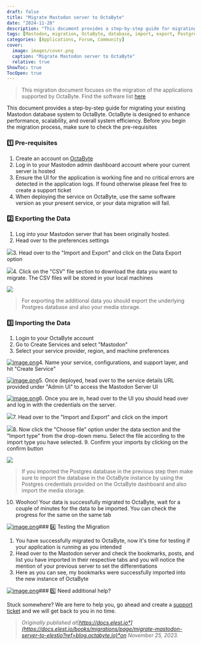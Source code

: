 ```yaml
---
draft: false
title: "Migrate Mastodon server to OctaByte"
date: "2024-11-20"
description: "This document provides a step-by-step guide for migrating a Mastodon database to OctaByte, including pre-requisites, exporting and importing data, and testing the migration. It also offers support in case of issues during the process."
tags: [Mastodon, migration, OctaByte, database, import, export, Postgres, support, scalability, system efficiency, guide, tutorial, server, troubleshooting]
categories: [Applications, Forum, Community]
cover:
  image: images/cover.png
  caption: "Migrate Mastodon server to OctaByte"
  relative: true
ShowToc: true
TocOpen: true
---
```




> This migration document focuses on the migration of the applications supported by OctaByte. Find the software list [here](https://octabyte.io/applications/forum-community/mastodon)

This document provides a step\-by\-step guide for migrating your existing Mastodon database system to OctaByte. OctaByte is designed to enhance performance, scalability, and overall system efficiency. Before you begin the migration process, make sure to check the pre\-requisites

### 1️⃣ Pre\-requisites

1. Create an account on [OctaByte](https://octabyte.io/applications/forum-community/mastodon)
2. Log in to your Mastodon admin dashboard account where your current server is hosted
3. Ensure the UI for the application is working fine and no critical errors are detected in the application logs. If found otherwise please feel free to create a support ticket
4. When deploying the service on OctaByte, use the same software version as your present service, or your data migration will fail.

### 2️⃣ Exporting the Data

1. Log into your Mastodon server that has been originally hosted.
2. Head over to the preferences settings

![](https://i.imgur.com/bzt53zf.png)3. Head over to the "Import and Export" and click on the Data Export option

![](https://i.imgur.com/jcQ7CfP.png)4. Click on the "CSV" file section to download the data you want to migrate. The CSV files will be stored in your local machines

![](https://imgur.com/2jv7con.png)
> For exporting the additional data you should export the underlying Postgres database and also your media storage.

### 3️⃣ Importing the Data

1. Login to your OctaByte account
2. Go to Create Services and select "Mastodon"
3. Select your service provider, region, and machine preferences

[![image.png](https://docs.elest.io/uploads/images/gallery/2023-11/scaled-1680-/7UXimage.png)](https://docs.elest.io/uploads/images/gallery/2023-11/7UXimage.png?ref=blog.octabyte.io)4. Name your service, configurations, and support layer, and hit "Create Service"

[![image.png](https://docs.elest.io/uploads/images/gallery/2023-11/scaled-1680-/qIJimage.png)](https://docs.elest.io/uploads/images/gallery/2023-11/qIJimage.png?ref=blog.octabyte.io)5. Once deployed, head over to the service details URL provided under "Admin UI" to access the Mastodon Server UI

[![image.png](https://docs.elest.io/uploads/images/gallery/2023-11/scaled-1680-/qakimage.png)](https://docs.elest.io/uploads/images/gallery/2023-11/qakimage.png?ref=blog.octabyte.io)6. Once you are in, head over to the UI you should head over and log in with the credentials on the server.

![](https://i.imgur.com/bzt53zf.png)7. Head over to the "Import and Export" and click on the import

![](https://i.imgur.com/FDRKR5r.png)8. Now click the "Choose file" option under the data section and the "Import type" from the drop\-down menu. Select the file according to the import type you have selected.
9. Confirm your imports by clicking on the confirm button

![](https://i.imgur.com/crMpWQm.png)
> If you imported the Postgres database in the previous step then make sure to import the database in the OctaByte instance by using the Postgres credentials provided on the OctaByte dashboard and also import the media storage.

10. Woohoo! Your data is successfully migrated to OctaByte, wait for a couple of minutes for the data to be imported. You can check the progress for the same on the same tab

[![image.png](https://docs.elest.io/uploads/images/gallery/2023-11/scaled-1680-/cbfimage.png)](https://docs.elest.io/uploads/images/gallery/2023-11/cbfimage.png?ref=blog.octabyte.io)### 4️⃣ Testing the Migration

1. You have successfully migrated to OctaByte, now it's time for testing if your application is running as you intended
2. Head over to the Mastodon server and check the bookmarks, posts, and list you have imported in their respective tabs and you will notice the mention of your previous server to set the differentiations
3. Here as you can see, my bookmarks were successfully imported into the new instance of OctaByte

[![image.png](https://docs.elest.io/uploads/images/gallery/2023-11/scaled-1680-/76Oimage.png)](https://docs.elest.io/uploads/images/gallery/2023-11/76Oimage.png?ref=blog.octabyte.io)### 5️⃣ Need additional help?

Stuck somewhere? We are here to help you, go ahead and create a [support ticket](https://dash.elest.io/support/creation?ref=blog.octabyte.io) and we will get back to you in no time.


> *Originally published at*[*https://docs.elest.io*](https://docs.elest.io/books/migrations/page/migrate-mastodon-server-to-elestio?ref=blog.octabyte.io)*on November 25, 2023\.*



